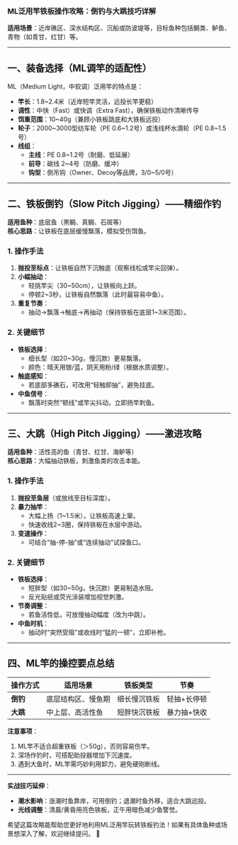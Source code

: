 ### **ML泛用竿铁板操作攻略：倒钓与大跳技巧详解**  

**适用场景**：近岸礁区、深水结构区、沉船或防波堤等，目标鱼种包括鲷类、鲈鱼、青物（如青甘、红甘）等。  

---  

## **一、装备选择（ML调竿的适配性）**  
ML（Medium Light，中软调）泛用竿的特点是：  
- **竿长**：1.8~2.4米（近岸短竿灵活，远投长竿更稳）  
- **调性**：中快（Fast）或快调（Extra Fast），确保铁板动作清晰传导  
- **饵重范围**：10~40g（兼顾小铁板跳底和大铁板远投）  
- **轮子**：2000~3000型纺车轮（PE 0.6~1.2号）或浅线杯水滴轮（PE 0.8~1.5号）  
- **线组**：  
  - **主线**：PE 0.8~1.2号（耐磨、低延展）  
  - **前导**：碳线 2~4号（防磨、缓冲）  
  - **钩型**：倒吊钩（Owner、Decoy等品牌，3/0~5/0号）  

---  

## **二、铁板倒钓（Slow Pitch Jigging）——精细作钓**  
**适用鱼种**：底层鱼（黑鲷、真鲷、石斑等）  
**核心思路**：让铁板在底层缓慢飘落，模拟受伤饵鱼。  

### **1. 操作手法**  
1. **抛投至标点**：让铁板自然下沉触底（观察线松或竿尖回弹）。  
2. **小幅抽动**：  
   - 轻挑竿尖（30~50cm），让铁板向上跃。  
   - 停顿2~3秒，让铁板自然飘落（此时最容易中鱼）。  
3. **重复节奏**：  
   - 抽动→飘落→触底→再抽动（保持铁板在底层1~3米范围）。  

### **2. 关键细节**  
- **铁板选择**：  
  - 细长型（如20~30g，慢沉款）更易飘落。  
  - 颜色：晴天用银/蓝，阴天用粉/绿（根据水质调整）。  
- **触底感知**：  
  - 若底部多礁石，可改用“轻触即抽”，避免挂底。  
- **中鱼信号**：  
  - 飘落时突然“顿线”或竿尖抖动，立即扬竿刺鱼。  

---  

## **三、大跳（High Pitch Jigging）——激进攻略**  
**适用鱼种**：活性高的鱼（青甘、红甘、海鲈等）  
**核心思路**：大幅抽动铁板，刺激鱼类的攻击本能。  

### **1. 操作手法**  
1. **抛投至鱼层**（或放线至目标深度）。  
2. **暴力抽竿**：  
   - 大幅上扬（1~1.5米），让铁板高速上窜。  
   - 快速收线2~3圈，保持铁板在水层中游动。  
3. **变速操作**：  
   - 可结合“抽-停-抽”或“连续抽动”试探鱼口。  

### **2. 关键细节**  
- **铁板选择**：  
  - 短胖型（如30~50g，快沉款）更易制造水阻。  
  - 反光贴纸或荧光涂装增加视觉刺激。  
- **节奏调整**：  
  - 若鱼活性低，可放慢抽动幅度（改为中跳）。  
- **中鱼时机**：  
  - 抽动时“突然受阻”或收线时“猛的一顿”，立即补枪。  

---  

## **四、ML竿的操控要点总结**  
| **操作方式** | **适用场景** | **铁板类型** | **节奏** |  
|-------------|-------------|-------------|---------|  
| **倒钓** | 底层结构区、慢鱼期 | 细长慢沉铁板 | 轻抽+长停顿 |  
| **大跳** | 中上层、高活性鱼 | 短胖快沉铁板 | 暴力抽+快收 |  

**注意事项**：  
1. ML竿不适合超重铁板（＞50g），否则容易伤竿。  
2. 深场作钓时，可搭配助投器增加下沉速度。  
3. 遇到大鱼时，ML竿需巧妙利用卸力，避免硬刚断线。  

---  

**实战技巧延伸**：  
- **潮水影响**：涨潮时鱼靠岸，可用倒钓；退潮时鱼外移，适合大跳远投。  
- **光线调整**：清晨/黄昏用亮色铁板，正午用暗色减少鱼警觉。  

希望这篇攻略能帮助您更好地利用ML泛用竿玩转铁板钓法！如果有具体鱼种或场景想深入了解，欢迎继续提问。 🎣
